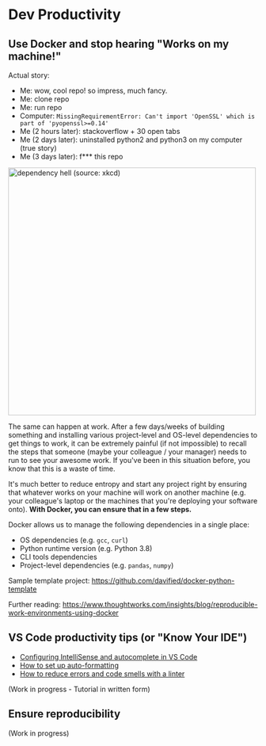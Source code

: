 # Dev Productivity

## Use Docker and stop hearing "Works on my machine!"

Actual story:

- Me: wow, cool repo! so impress, much fancy.
- Me: clone repo
- Me: run repo
- Computer: `MissingRequirementError: Can't import 'OpenSSL' which is part of 'pyopenssl>=0.14'`
- Me (2 hours later): stackoverflow + 30 open tabs
- Me (2 days later): uninstalled python2 and python3 on my computer (true story)
- Me (3 days later): f\*\*\* this repo

<img src="../images/python_environment.png" width=500 alt="dependency hell (source: xkcd)">

The same can happen at work. After a few days/weeks of building something and installing various project-level and OS-level dependencies to get things to work, it can be extremely painful (if not impossible) to recall the steps that someone (maybe your colleague / your manager) needs to run to see your awesome work. If you've been in this situation before, you know that this is a waste of time.

It's much better to reduce entropy and start any project right by ensuring that whatever works on your machine will work on another machine (e.g. your colleague's laptop or the machines that you're deploying your software onto). **With Docker, you can ensure that in a few steps.**

Docker allows us to manage the following dependencies in a single place:

- OS dependencies (e.g. `gcc`, `curl`)
- Python runtime version (e.g. Python 3.8)
- CLI tools dependencies
- Project-level dependencies (e.g. `pandas`, `numpy`)

Sample template project: https://github.com/davified/docker-python-template

Further reading: https://www.thoughtworks.com/insights/blog/reproducible-work-environments-using-docker

## VS Code productivity tips (or "Know Your IDE")

- [Configuring IntelliSense and autocomplete in VS Code](https://www.youtube.com/watch?v=KUvqDINDzFE&list=PLO9pkowc_99ZhP2yuPU8WCfFNYEx2IkwR&index=6)
- [How to set up auto-formatting](https://www.youtube.com/watch?v=uO7Zfa_65t8&list=PLO9pkowc_99ZhP2yuPU8WCfFNYEx2IkwR&index=7)
- [How to reduce errors and code smells with a linter](https://www.youtube.com/watch?v=CVUryn8szcw&list=PLO9pkowc_99ZhP2yuPU8WCfFNYEx2IkwR&index=8)

(Work in progress - Tutorial in written form)

## Ensure reproducibility

(Work in progress)
